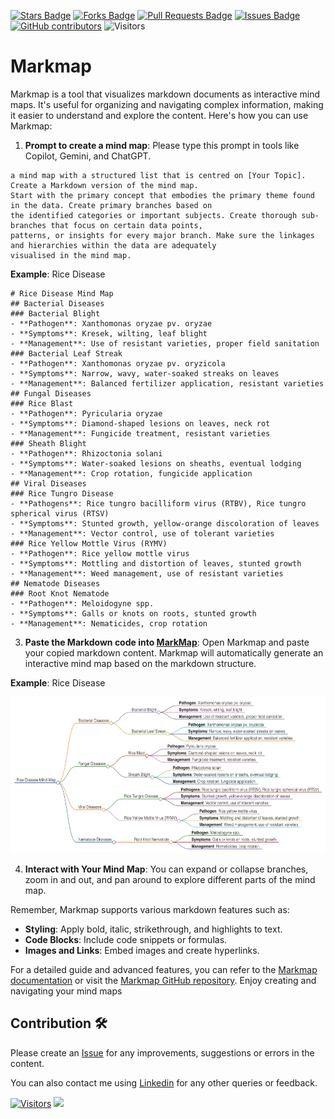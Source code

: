 <a href="https://github.com/drshahizan/ai-tools/stargazers"><img src="https://img.shields.io/github/stars/drshahizan/ai-tools" alt="Stars Badge"/></a>
<a href="https://github.com/drshahizan/ai-tools/network/members"><img src="https://img.shields.io/github/forks/drshahizan/ai-tools" alt="Forks Badge"/></a>
<a href="https://github.com/drshahizan/ai-tools"><img src="https://img.shields.io/github/issues-pr/drshahizan/ai-tools" alt="Pull Requests Badge"/></a>
<a href="https://github.com/drshahizan/ai-tools/issues"><img src="https://img.shields.io/github/issues/drshahizan/ai-tools" alt="Issues Badge"/></a>
<a href="https://github.com/drshahizan/ai-tools/graphs/contributors"><img alt="GitHub contributors" src="https://img.shields.io/github/contributors/drshahizan/ai-tools?color=2b9348"></a>
![Visitors](https://api.visitorbadge.io/api/visitors?path=https%3A%2F%2Fgithub.com%2Fdrshahizan%2Fai-tools&labelColor=%23d9e3f0&countColor=%23697689&style=flat)

# Markmap
Markmap is a tool that visualizes markdown documents as interactive mind maps. It's useful for organizing and navigating complex information, making it easier to understand and explore the content. Here's how you can use Markmap:

1. **Prompt to create a mind map**: Please type this prompt in tools like Copilot, Gemini, and ChatGPT.

  ```
a mind map with a structured list that is centred on [Your Topic]. Create a Markdown version of the mind map.
Start with the primary concept that embodies the primary theme found in the data. Create primary branches based on
the identified categories or important subjects. Create thorough sub-branches that focus on certain data points,
patterns, or insights for every major branch. Make sure the linkages and hierarchies within the data are adequately
visualised in the mind map.
  ```

**Example**: Rice Disease
  ```
# Rice Disease Mind Map
## Bacterial Diseases
### Bacterial Blight
- **Pathogen**: Xanthomonas oryzae pv. oryzae
- **Symptoms**: Kresek, wilting, leaf blight
- **Management**: Use of resistant varieties, proper field sanitation
### Bacterial Leaf Streak
- **Pathogen**: Xanthomonas oryzae pv. oryzicola
- **Symptoms**: Narrow, wavy, water-soaked streaks on leaves
- **Management**: Balanced fertilizer application, resistant varieties
## Fungal Diseases
### Rice Blast
- **Pathogen**: Pyricularia oryzae
- **Symptoms**: Diamond-shaped lesions on leaves, neck rot
- **Management**: Fungicide treatment, resistant varieties
### Sheath Blight
- **Pathogen**: Rhizoctonia solani
- **Symptoms**: Water-soaked lesions on sheaths, eventual lodging
- **Management**: Crop rotation, fungicide application
## Viral Diseases
### Rice Tungro Disease
- **Pathogens**: Rice tungro bacilliform virus (RTBV), Rice tungro spherical virus (RTSV)
- **Symptoms**: Stunted growth, yellow-orange discoloration of leaves
- **Management**: Vector control, use of tolerant varieties
### Rice Yellow Mottle Virus (RYMV)
- **Pathogen**: Rice yellow mottle virus
- **Symptoms**: Mottling and distortion of leaves, stunted growth
- **Management**: Weed management, use of resistant varieties
## Nematode Diseases
### Root Knot Nematode
- **Pathogen**: Meloidogyne spp.
- **Symptoms**: Galls or knots on roots, stunted growth
- **Management**: Nematicides, crop rotation
```

3. **Paste the Markdown code into [MarkMap](https://markmap.js.org/repl)**: Open Markmap and paste your copied markdown content. Markmap will automatically generate an interactive mind map based on the markdown structure.

**Example**: Rice Disease

<p align="center">
<img src="https://github.com/drshahizan/ai-tools/blob/main/images/markmap.png" height="250" />
</p>

4. **Interact with Your Mind Map**: You can expand or collapse branches, zoom in and out, and pan around to explore different parts of the mind map.

Remember, Markmap supports various markdown features such as:
- **Styling**: Apply bold, italic, strikethrough, and highlights to text.
- **Code Blocks**: Include code snippets or formulas.
- **Images and Links**: Embed images and create hyperlinks.

For a detailed guide and advanced features, you can refer to the [Markmap documentation](https://mindmapexpert.com/review/how-to-create-a-mind-map-using-markmap-js/) or visit the [Markmap GitHub repository](https://github.com/dundalek/markmap). Enjoy creating and navigating your mind maps

## Contribution 🛠️
Please create an [Issue](https://github.com/drshahizan/ai-tools/issues) for any improvements, suggestions or errors in the content.

You can also contact me using [Linkedin](https://www.linkedin.com/in/drshahizan/) for any other queries or feedback.

[![Visitors](https://api.visitorbadge.io/api/visitors?path=https%3A%2F%2Fgithub.com%2Fdrshahizan&labelColor=%23697689&countColor=%23555555&style=plastic)](https://visitorbadge.io/status?path=https%3A%2F%2Fgithub.com%2Fdrshahizan)
![](https://hit.yhype.me/github/profile?user_id=81284918)


